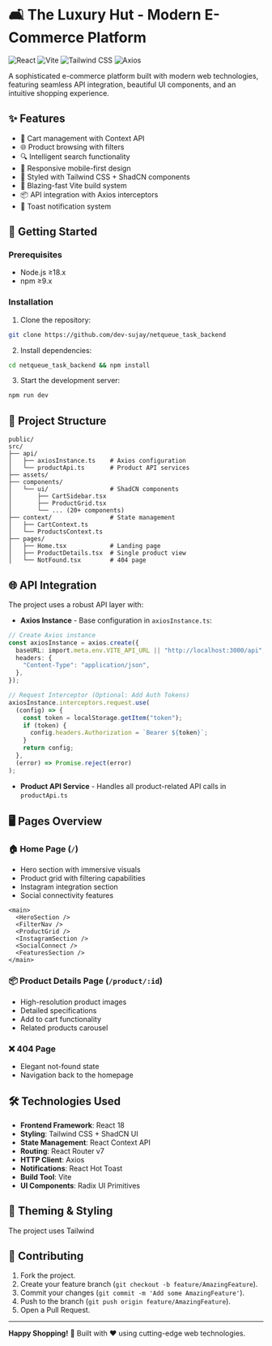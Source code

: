 # 🛋️ The Luxury Hut - Modern E-Commerce Platform

![React](https://img.shields.io/badge/React-20232A?style=for-the-badge&logo=react&logoColor=61DAFB)
![Vite](https://img.shields.io/badge/Vite-B73BFE?style=for-the-badge&logo=vite&logoColor=FFD62E)
![Tailwind CSS](https://img.shields.io/badge/Tailwind_CSS-38B2AC?style=for-the-badge&logo=tailwind-css&logoColor=white)
![Axios](https://img.shields.io/badge/Axios-5A29E4?style=for-the-badge&logo=axios&logoColor=white)

A sophisticated e-commerce platform built with modern web technologies, featuring seamless API integration, beautiful UI components, and an intuitive shopping experience.

## ✨ Features

- 🛒 Cart management with Context API
- 🌐 Product browsing with filters
- 🔍 Intelligent search functionality
- 📱 Responsive mobile-first design
- 💅 Styled with Tailwind CSS + ShadCN components
- 🚀 Blazing-fast Vite build system
- 📦 API integration with Axios interceptors
- 🍞 Toast notification system

## 🚀 Getting Started

### Prerequisites
- Node.js ≥18.x
- npm ≥9.x

### Installation
1. Clone the repository:
```bash
git clone https://github.com/dev-sujay/netqueue_task_backend
```
2. Install dependencies:
```bash
cd netqueue_task_backend && npm install
```
3. Start the development server:
```bash
npm run dev
```

## 📁 Project Structure
```
public/
src/
├── api/
│   ├── axiosInstance.ts    # Axios configuration
│   └── productApi.ts       # Product API services
├── assets/
├── components/
│   └── ui/                 # ShadCN components
│       ├── CartSidebar.tsx
│       ├── ProductGrid.tsx
│       └── ... (20+ components)
├── context/                # State management
│   ├── CartContext.ts
│   └── ProductsContext.ts
├── pages/
│   ├── Home.tsx            # Landing page
│   ├── ProductDetails.tsx  # Single product view
│   └── NotFound.tsx        # 404 page
```

## 🌐 API Integration
The project uses a robust API layer with:

- **Axios Instance** - Base configuration in `axiosInstance.ts`:
```ts
// Create Axios instance
const axiosInstance = axios.create({
  baseURL: import.meta.env.VITE_API_URL || "http://localhost:3000/api",
  headers: {
    "Content-Type": "application/json",
  },
});

// Request Interceptor (Optional: Add Auth Tokens)
axiosInstance.interceptors.request.use(
  (config) => {
    const token = localStorage.getItem("token");
    if (token) {
      config.headers.Authorization = `Bearer ${token}`;
    }
    return config;
  },
  (error) => Promise.reject(error)
);
```
- **Product API Service** - Handles all product-related API calls in `productApi.ts`

## 🖥️ Pages Overview

### 🏠 Home Page (`/`)
- Hero section with immersive visuals
- Product grid with filtering capabilities
- Instagram integration section
- Social connectivity features

```tsx
<main>
  <HeroSection />
  <FilterNav />
  <ProductGrid />
  <InstagramSection />
  <SocialConnect />
  <FeaturesSection />
</main>
```

### 📦 Product Details Page (`/product/:id`)
- High-resolution product images
- Detailed specifications
- Add to cart functionality
- Related products carousel

### ❌ 404 Page
- Elegant not-found state
- Navigation back to the homepage

## 🛠️ Technologies Used
- **Frontend Framework**: React 18
- **Styling**: Tailwind CSS + ShadCN UI
- **State Management**: React Context API
- **Routing**: React Router v7
- **HTTP Client**: Axios
- **Notifications**: React Hot Toast
- **Build Tool**: Vite
- **UI Components**: Radix UI Primitives

## 🌈 Theming & Styling
The project uses Tailwind


## 🤝 Contributing
1. Fork the project.
2. Create your feature branch (`git checkout -b feature/AmazingFeature`).
3. Commit your changes (`git commit -m 'Add some AmazingFeature'`).
4. Push to the branch (`git push origin feature/AmazingFeature`).
5. Open a Pull Request.

---

**Happy Shopping!** 🎉 Built with ❤️ using cutting-edge web technologies.

